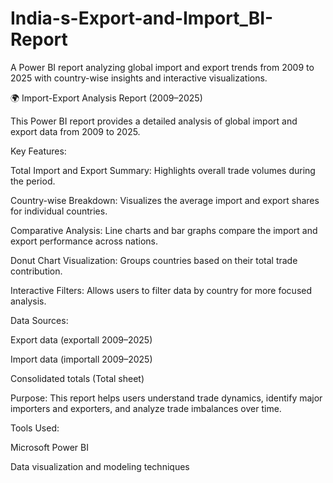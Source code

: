 # India-s-Export-and-Import_BI-Report
A Power BI report analyzing global import and export trends from 2009 to 2025 with country-wise insights and interactive visualizations.


🌍 Import-Export Analysis Report (2009–2025)

This Power BI report provides a detailed analysis of global import and export data from 2009 to 2025.

Key Features:

Total Import and Export Summary: Highlights overall trade volumes during the period.

Country-wise Breakdown: Visualizes the average import and export shares for individual countries.

Comparative Analysis: Line charts and bar graphs compare the import and export performance across nations.

Donut Chart Visualization: Groups countries based on their total trade contribution.

Interactive Filters: Allows users to filter data by country for more focused analysis.

Data Sources:

Export data (exportall 2009–2025)

Import data (importall 2009–2025)

Consolidated totals (Total sheet)

Purpose:
This report helps users understand trade dynamics, identify major importers and exporters, and analyze trade imbalances over time.

Tools Used:

Microsoft Power BI

Data visualization and modeling techniques
